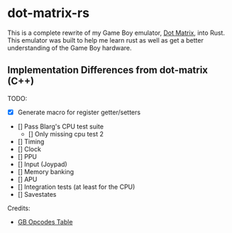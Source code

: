 # dot-matrix-rs

This is a complete rewrite of my Game Boy emulator, [Dot Matrix](https://github.com/aminoa/dot-matrix), into Rust. This emulator was built to help me learn rust as well as get a better understanding of the Game Boy hardware. 

## Implementation Differences from dot-matrix (C++)

TODO:

- [x] Generate macro for register getter/setters
- [] Pass Blarg's CPU test suite 
    - [] Only missing cpu test 2
- [] Timing
- [] Clock
- [] PPU
- [] Input (Joypad) 
- [] Memory banking
- [] APU
- [] Integration tests (at least for the CPU)
- [] Savestates

Credits:

- [GB Opcodes Table](https://gbdev.io/gb-opcodes/optables/)